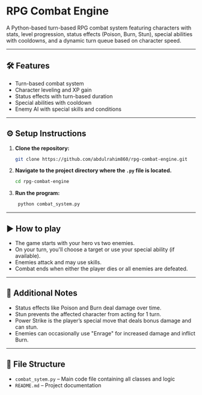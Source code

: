 # RPG Combat Engine

A Python-based turn-based RPG combat system featuring characters with stats, level progression, status effects (Poison, Burn, Stun), special abilities with cooldowns, and a dynamic turn queue based on character speed.

---

## 🛠️ Features

- Turn-based combat system
- Character leveling and XP gain
- Status effects with turn-based duration
- Special abilities with cooldown
- Enemy AI with special skills and conditions

---

## ⚙️ Setup Instructions

1. **Clone the repository:**
   ```bash
   git clone https://github.com/abdulrahim860/rpg-combat-engine.git
   ```
2. **Navigate to the project directory where the `.py` file is located.**
   ```bash
   cd rpg-combat-engine
   ```
3. **Run the program:**
   ```bash
    python combat_system.py
   ```

---

## ▶️ How to play

- The game starts with your hero vs two enemies.
- On your turn, you'll choose a target or use your special ability (if available).
- Enemies attack and may use skills.
- Combat ends when either the player dies or all enemies are defeated.

---

## 📌 Additional Notes

- Status effects like Poison and Burn deal damage over time.
- Stun prevents the affected character from acting for 1 turn.
- Power Strike is the player’s special move that deals bonus damage and can stun.
- Enemies can occasionally use "Enrage" for increased damage and inflict Burn.

---
## 📁 File Structure

- `combat_sytem.py` – Main code file containing all classes and logic
- `README.md` – Project documentation
